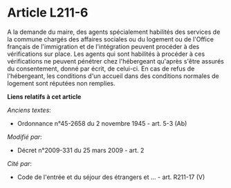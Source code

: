 # Article L211-6

A la demande du maire, des agents spécialement habilités des services de la commune chargés des affaires sociales ou du
logement ou de l'Office français de l'immigration et de l'intégration peuvent procéder à des vérifications sur place. Les
agents qui sont habilités à procéder à ces vérifications ne peuvent pénétrer chez l'hébergeant qu'après s'être assurés du
consentement, donné par écrit, de celui-ci. En cas de refus de l'hébergeant, les conditions d'un accueil dans des conditions
normales de logement sont réputées non remplies.

**Liens relatifs à cet article**

_Anciens textes_:

  - Ordonnance n°45-2658 du 2 novembre 1945 - art. 5-3 (Ab)

_Modifié par_:

  - Décret n°2009-331 du 25 mars 2009 - art. 2

_Cité par_:

  - Code de l'entrée et du séjour des étrangers et ... - art. R211-17 (V)
